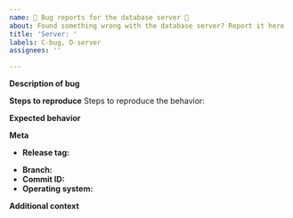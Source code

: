 ```yaml
---
name: 🐞 Bug reports for the database server 📑
about: Found something wrong with the database server? Report it here
title: 'Server: '
labels: C-bug, D-server
assignees: ''

---
```


**Description of bug**
<!-- A clear and concise description of what the bug is. -->

**Steps to reproduce**
Steps to reproduce the behavior:
<!--
For example:
1. Run `skyd`
2. Run `skysh` and close it suddenly
-->

**Expected behavior**
<!-- A clear and concise description of what you expected to happen. -->

**Meta**
 - **Release tag:**
<!-- provide a branch or commit hash if relevant - otherwise type 'None' -->
- **Branch:**
- **Commit ID:**
- **Operating system:**

**Additional context**
<!-- Add any other context about the problem here. -->
